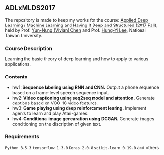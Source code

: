 ## ADLxMLDS2017
The repository is made to keep my works for the course: [Applied Deep Learning / Machine Learning and Having It Deep and Structured (2017 Fall)](https://www.csie.ntu.edu.tw/~yvchen/f106-adl/index.html), held by Prof. [Yun-Nung (Vivian) Chen](https://www.csie.ntu.edu.tw/~yvchen/) and Prof. [Hung-Yi Lee](http://speech.ee.ntu.edu.tw/~tlkagk/), National Taiwan University.
### Course Description
Learning the basic theory of deep learning and how to apply to various applications.

### Contents
- hw1: **Sequence labeling using RNN and CNN.** Output a phone sequence based on a frame-level speech sequence input.
- hw2: **Video captioning using seq2seq model and attention.** Generate captions based on VGG-16 video features.
- hw3: **Game playing using deep reinforcement learing.** Implement agents to learn and play Atari-games.
- hw4: **Conditional image genearation using DCGAN.** Generate images conditioning on the discription of given text.

### Requirements
`Python 3.5.3` 
`tensorflow 1.3.0` 
`Keras 2.0.8`
`scikit-learn 0.19.0` 
and others
